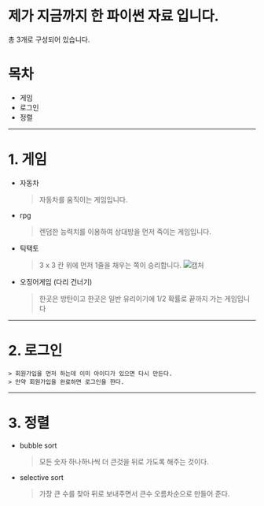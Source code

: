# 제가 지금까지 한 파이썬 자료 입니다.


총 3개로 구성되어 있습니다.

# 목차

* 게임
* 로그인
* 정렬

---------
# 1. 게임

* 자동차   
    > 자동차를 움직이는 게임입니다.

* rpg   
    > 렌덤한 능력치를 이용하여 상대방을 먼저 죽이는 게임입니다.

* 틱택토   
    > 3 x 3 칸 위에 먼저 1줄을 채우는 쪽이 승리합니다.
    > ![캡처](https://user-images.githubusercontent.com/88918803/144695754-c7d24ad1-cadc-467b-b610-59d487096525.PNG)

* 오징어게임 (다리 건너기)   
    > 한곳은 방탄이고 한곳은 일반 유리이기에 1/2 확률로 끝까지 가는 게임입니다

------------
# 2. 로그인   
    > 회원가입을 먼저 하는데 이미 아이디가 있으면 다시 만든다.
    > 만약 회원가입을 완료하면 로그인을 한다.

----------
# 3. 정렬

* bubble sort
    > 모든 숫자 하나하나씩 더 큰것을 뒤로 가도록 해주는 것이다.

* selective sort
    > 가장 큰 수를 찾아 뒤로 보내주면서 큰수 오름차순으로 만들어 준다.
